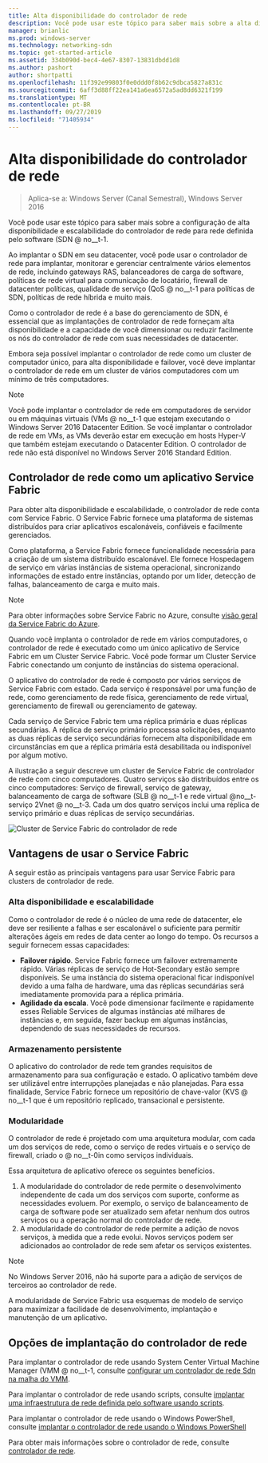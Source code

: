 ```yaml
---
title: Alta disponibilidade do controlador de rede
description: Você pode usar este tópico para saber mais sobre a alta disponibilidade do controlador de rede para SDN (rede definida pelo software) no Windows Server 2016.
manager: brianlic
ms.prod: windows-server
ms.technology: networking-sdn
ms.topic: get-started-article
ms.assetid: 334b090d-bec4-4e67-8307-13831dbdd1d8
ms.author: pashort
author: shortpatti
ms.openlocfilehash: 11f392e99803f0e0ddd0f8b62c9dbca5827a831c
ms.sourcegitcommit: 6aff3d88ff22ea141a6ea6572a5ad8dd6321f199
ms.translationtype: MT
ms.contentlocale: pt-BR
ms.lasthandoff: 09/27/2019
ms.locfileid: "71405934"
---
```

# <a name="network-controller-high-availability"></a>Alta disponibilidade do controlador de rede

>Aplica-se a: Windows Server (Canal Semestral), Windows Server 2016

Você pode usar este tópico para saber mais sobre a configuração de alta disponibilidade e escalabilidade do controlador de rede para rede definida pelo software \(SDN @ no__t-1.

Ao implantar o SDN em seu datacenter, você pode usar o controlador de rede para implantar, monitorar e gerenciar centralmente vários elementos de rede, incluindo gateways RAS, balanceadores de carga de software, políticas de rede virtual para comunicação de locatário, firewall de datacenter políticas, qualidade de serviço \(QoS @ no__t-1 para políticas de SDN, políticas de rede híbrida e muito mais.

Como o controlador de rede é a base do gerenciamento de SDN, é essencial que as implantações de controlador de rede forneçam alta disponibilidade e a capacidade de você dimensionar ou reduzir facilmente os nós do controlador de rede com suas necessidades de datacenter.

Embora seja possível implantar o controlador de rede como um cluster de computador único, para alta disponibilidade e failover, você deve implantar o controlador de rede em um cluster de vários computadores com um mínimo de três computadores.

>[!NOTE]
>Você pode implantar o controlador de rede em computadores de servidor ou em máquinas virtuais \(VMs @ no__t-1 que estejam executando o Windows Server 2016 Datacenter Edition. Se você implantar o controlador de rede em VMs, as VMs deverão estar em execução em hosts Hyper-V que também estejam executando o Datacenter Edition. O controlador de rede não está disponível no Windows Server 2016 Standard Edition.

## <a name="network-controller-as-a-service-fabric-application"></a>Controlador de rede como um aplicativo Service Fabric

Para obter alta disponibilidade e escalabilidade, o controlador de rede conta com Service Fabric. O Service Fabric fornece uma plataforma de sistemas distribuídos para criar aplicativos escalonáveis, confiáveis e facilmente gerenciados.

Como plataforma, a Service Fabric fornece funcionalidade necessária para a criação de um sistema distribuído escalonável. Ele fornece Hospedagem de serviço em várias instâncias de sistema operacional, sincronizando informações de estado entre instâncias, optando por um líder, detecção de falhas, balanceamento de carga e muito mais.

>[!NOTE]
>Para obter informações sobre Service Fabric no Azure, consulte [visão geral da Service Fabric do Azure](https://docs.microsoft.com/azure/service-fabric/service-fabric-overview).

Quando você implanta o controlador de rede em vários computadores, o controlador de rede é executado como um único aplicativo de Service Fabric em um Cluster Service Fabric. Você pode formar um Cluster Service Fabric conectando um conjunto de instâncias do sistema operacional.

O aplicativo do controlador de rede é composto por vários serviços de Service Fabric com estado. Cada serviço é responsável por uma função de rede, como gerenciamento de rede física, gerenciamento de rede virtual, gerenciamento de firewall ou gerenciamento de gateway. 

Cada serviço de Service Fabric tem uma réplica primária e duas réplicas secundárias. A réplica de serviço primário processa solicitações, enquanto as duas réplicas de serviço secundárias fornecem alta disponibilidade em circunstâncias em que a réplica primária está desabilitada ou indisponível por algum motivo.

A ilustração a seguir descreve um cluster de Service Fabric de controlador de rede com cinco computadores. Quatro serviços são distribuídos entre os cinco computadores: Serviço de firewall, serviço de gateway, balanceamento de carga de software \(SLB @ no__t-1 e rede virtual @no__t-serviço 2Vnet @ no__t-3.  Cada um dos quatro serviços inclui uma réplica de serviço primário e duas réplicas de serviço secundárias.

![Cluster de Service Fabric do controlador de rede](../../../media/Network-Controller-HA/Network-Controller-HA.jpg)

## <a name="advantages-of-using-service-fabric"></a>Vantagens de usar o Service Fabric

A seguir estão as principais vantagens para usar Service Fabric para clusters de controlador de rede.

### <a name="high-availability-and-scalability"></a>Alta disponibilidade e escalabilidade

Como o controlador de rede é o núcleo de uma rede de datacenter, ele deve ser resiliente a falhas e ser escalonável o suficiente para permitir alterações ágeis em redes de data center ao longo do tempo. Os recursos a seguir fornecem essas capacidades: 

- **Failover rápido**. Service Fabric fornece um failover extremamente rápido. Várias réplicas de serviço de Hot-Secondary estão sempre disponíveis. Se uma instância do sistema operacional ficar indisponível devido a uma falha de hardware, uma das réplicas secundárias será imediatamente promovida para a réplica primária. 
- **Agilidade da escala**. Você pode dimensionar facilmente e rapidamente esses Reliable Services de algumas instâncias até milhares de instâncias e, em seguida, fazer backup em algumas instâncias, dependendo de suas necessidades de recursos. 

### <a name="persistent-storage"></a>Armazenamento persistente

O aplicativo do controlador de rede tem grandes requisitos de armazenamento para sua configuração e estado. O aplicativo também deve ser utilizável entre interrupções planejadas e não planejadas. Para essa finalidade, Service Fabric fornece um repositório de chave-valor \(KVS @ no__t-1 que é um repositório replicado, transacional e persistente.

### <a name="modularity"></a>Modularidade

O controlador de rede é projetado com uma arquitetura modular, com cada um dos serviços de rede, como o serviço de redes virtuais e o serviço de firewall, criado o @ no__t-0in como serviços individuais. 

Essa arquitetura de aplicativo oferece os seguintes benefícios.

1. A modularidade do controlador de rede permite o desenvolvimento independente de cada um dos serviços com suporte, conforme as necessidades evoluem. Por exemplo, o serviço de balanceamento de carga de software pode ser atualizado sem afetar nenhum dos outros serviços ou a operação normal do controlador de rede.
2. A modularidade do controlador de rede permite a adição de novos serviços, à medida que a rede evolui. Novos serviços podem ser adicionados ao controlador de rede sem afetar os serviços existentes.

>[!NOTE]
>No Windows Server 2016, não há suporte para a adição de serviços de terceiros ao controlador de rede.

A modularidade de Service Fabric usa esquemas de modelo de serviço para maximizar a facilidade de desenvolvimento, implantação e manutenção de um aplicativo.

## <a name="network-controller-deployment-options"></a>Opções de implantação do controlador de rede

Para implantar o controlador de rede usando System Center Virtual Machine Manager \(VMM @ no__t-1, consulte [configurar um controlador de rede Sdn na malha do VMM](https://technet.microsoft.com/system-center-docs/vmm/scenario/sdn-network-controller).

Para implantar o controlador de rede usando scripts, consulte [implantar uma infraestrutura de rede definida pelo software usando scripts](../../deploy/Deploy-a-Software-Defined-Network-infrastructure-using-scripts.md).

Para implantar o controlador de rede usando o Windows PowerShell, consulte [implantar o controlador de rede usando o Windows PowerShell](../../deploy/Deploy-Network-Controller-using-Windows-PowerShell.md)

Para obter mais informações sobre o controlador de rede, consulte [controlador de rede](Network-Controller.md).
